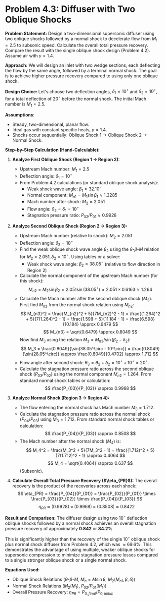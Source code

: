 # Problem 4.3: Diffuser with Two Oblique Shocks

**Problem Statement:**
Design a two-dimensional supersonic diffuser using two oblique shocks followed by a normal shock to decelerate flow from $M_1=2.5$ to subsonic speed. Calculate the overall total pressure recovery. Compare the result with the single oblique shock design (Problem 4.2). Assume air with $\gamma = 1.4$.

**Approach:**
We will design an inlet with two wedge sections, each deflecting the flow by the same angle, followed by a terminal normal shock. The goal is to achieve higher pressure recovery compared to using only one oblique shock.

**Design Choice:**
Let's choose two deflection angles, $\delta_1 = 10^\circ$ and $\delta_2 = 10^\circ$, for a total deflection of $20^\circ$ before the normal shock. The initial Mach number is $M_1 = 2.5$.

**Assumptions:**
*   Steady, two-dimensional, planar flow.
*   Ideal gas with constant specific heats, $\gamma = 1.4$.
*   Shocks occur sequentially: Oblique Shock 1 $\to$ Oblique Shock 2 $\to$ Normal Shock.

**Step-by-Step Calculation (Hand-Calculable):**

1.  **Analyze First Oblique Shock (Region 1 $\to$ Region 2):**
    *   Upstream Mach number: $M_1 = 2.5$
    *   Deflection angle: $\delta_1 = 10^\circ$
    *   From Problem 4.2 calculations (or standard oblique shock analysis):
        *   Weak shock wave angle: $\beta_1 \approx 32.10^\circ$
        *   Normal component: $M_{n1} = M_1 \sin\beta_1 \approx 1.3285$
        *   Mach number after shock: $M_2 \approx 2.051$
        *   Flow angle: $\theta_2 = \delta_1 = 10^\circ$
        *   Stagnation pressure ratio: $P_{02}/P_{01} \approx 0.9928$

2.  **Analyze Second Oblique Shock (Region 2 $\to$ Region 3):**
    *   Upstream Mach number (relative to shock): $M_2 = 2.051$
    *   Deflection angle: $\delta_2 = 10^\circ$
    *   Find the weak oblique shock wave angle $\beta_2$ using the $\theta$-$\beta$-$M$ relation for $M_2=2.051, \delta_2=10^\circ$. Using tables or a solver:
        *   Weak shock wave angle: $\beta_2 \approx 38.05^\circ$ (relative to flow direction in Region 2)
    *   Calculate the normal component of the upstream Mach number (for this shock):
        $$ M_{n2} = M_2 \sin\beta_2 = 2.051 \sin(38.05^\circ) \approx 2.051 \times 0.6163 \approx 1.264 $$ 
    *   Calculate the Mach number after the second oblique shock ($M_3$). First find $M_{n3}$ from the normal shock relation using $M_{n2}$:
        $$ M_{n3}^2 = \frac{M_{n2}^2 + 5}{7M_{n2}^2 - 1} = \frac{(1.264)^2 + 5}{7(1.264)^2 - 1} = \frac{1.598 + 5}{11.184 - 1} = \frac{6.598}{10.184} \approx 0.6479 $$ 
        $$ M_{n3} = \sqrt{0.6479} \approx 0.8049 $$ 
        Now find $M_3$ using the relation $M_3 = M_{n3} / \sin(\beta_2 - \delta_2)$:
        $$ M_3 = \frac{0.8049}{\sin(38.05^\circ - 10^\circ)} = \frac{0.8049}{\sin(28.05^\circ)} \approx \frac{0.8049}{0.4702} \approx 1.712 $$ 
    *   Flow angle after second shock: $\theta_3 = \theta_2 + \delta_2 = 10^\circ + 10^\circ = 20^\circ$.
    *   Calculate the stagnation pressure ratio across the second oblique shock ($P_{03}/P_{02}$) using the normal component $M_{n2}=1.264$. From standard normal shock tables or calculation:
        $$ \frac{P_{03}}{P_{02}} \approx 0.9968 $$ 

3.  **Analyze Normal Shock (Region 3 $\to$ Region 4):**
    *   The flow entering the normal shock has Mach number $M_3 = 1.712$.
    *   Calculate the stagnation pressure ratio across the normal shock ($P_{04}/P_{03}$) using $M_3=1.712$. From standard normal shock tables or calculation:
        $$ \frac{P_{04}}{P_{03}} \approx 0.8508 $$ 
    *   The Mach number after the normal shock ($M_4$) is:
        $$ M_4^2 = \frac{M_3^2 + 5}{7M_3^2 - 1} = \frac{(1.712)^2 + 5}{7(1.712)^2 - 1} \approx 0.4064 $$ 
        $$ M_4 = \sqrt{0.4064} \approx 0.637 $$ (Subsonic).

4.  **Calculate Overall Total Pressure Recovery ($\\eta_{PR}$):**
    The overall recovery is the product of the recoveries across each shock:
    $$ \eta_{PR} = \frac{P_{04}}{P_{01}} = \frac{P_{02}}{P_{01}} \times \frac{P_{03}}{P_{02}} \times \frac{P_{04}}{P_{03}} $$ 
    $$ \eta_{PR} \approx (0.9928) \times (0.9968) \times (0.8508) \approx 0.8422 $$ 

**Result and Comparison:**
The diffuser design using two $10^\circ$ deflection oblique shocks followed by a normal shock achieves an overall stagnation pressure recovery of approximately $\mathbf{0.842}$ or **84.2%**.

This is significantly higher than the recovery of the single $10^\circ$ oblique shock plus normal shock diffuser from Problem 4.2, which was $\approx 69.6\%$. This demonstrates the advantage of using multiple, weaker oblique shocks for supersonic compression to minimize stagnation pressure losses compared to a single stronger oblique shock or a single normal shock.

**Equations Used:**
*   Oblique Shock Relations ($\theta$-$\beta$-$M$, $M_n = M \sin\beta$, $M_2(M_{n1}, \beta, \delta)$)
*   Normal Shock Relations ($M_2(M_1)$, $P_{02}/P_{01}(M_1)$)
*   Overall Pressure Recovery: $\eta_{PR} = P_{0, final}/P_{0, initial}$
